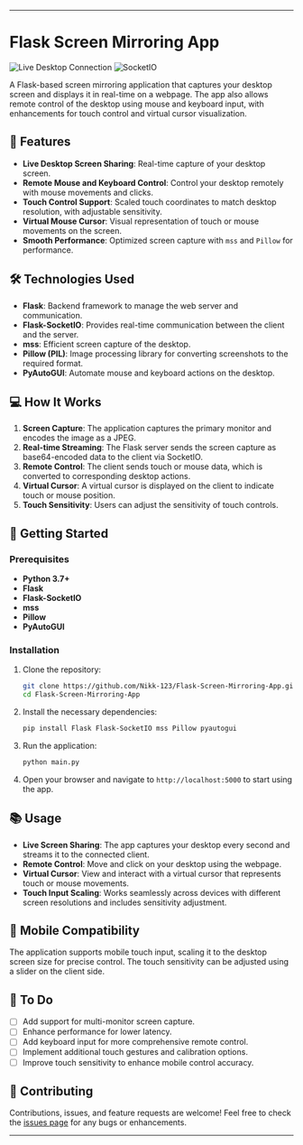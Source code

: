 
---

# Flask Screen Mirroring App

![Live Desktop Connection](https://img.shields.io/badge/Flask-v2.0-blue) ![SocketIO](https://img.shields.io/badge/SocketIO-v4.0-orange)

A Flask-based screen mirroring application that captures your desktop screen and displays it in real-time on a webpage. The app also allows remote control of the desktop using mouse and keyboard input, with enhancements for touch control and virtual cursor visualization.

## 🎉 Features
- **Live Desktop Screen Sharing**: Real-time capture of your desktop screen.
- **Remote Mouse and Keyboard Control**: Control your desktop remotely with mouse movements and clicks.
- **Touch Control Support**: Scaled touch coordinates to match desktop resolution, with adjustable sensitivity.
- **Virtual Mouse Cursor**: Visual representation of touch or mouse movements on the screen.
- **Smooth Performance**: Optimized screen capture with `mss` and `Pillow` for performance.

## 🛠️ Technologies Used
- **Flask**: Backend framework to manage the web server and communication.
- **Flask-SocketIO**: Provides real-time communication between the client and the server.
- **mss**: Efficient screen capture of the desktop.
- **Pillow (PIL)**: Image processing library for converting screenshots to the required format.
- **PyAutoGUI**: Automate mouse and keyboard actions on the desktop.

## 💻 How It Works
1. **Screen Capture**: The application captures the primary monitor and encodes the image as a JPEG.
2. **Real-time Streaming**: The Flask server sends the screen capture as base64-encoded data to the client via SocketIO.
3. **Remote Control**: The client sends touch or mouse data, which is converted to corresponding desktop actions.
4. **Virtual Cursor**: A virtual cursor is displayed on the client to indicate touch or mouse position.
5. **Touch Sensitivity**: Users can adjust the sensitivity of touch controls.

## 🚀 Getting Started

### Prerequisites
- **Python 3.7+**
- **Flask**
- **Flask-SocketIO**
- **mss**
- **Pillow**
- **PyAutoGUI**

### Installation

1. Clone the repository:

   ```bash
   git clone https://github.com/Nikk-123/Flask-Screen-Mirroring-App.git
   cd Flask-Screen-Mirroring-App
   ```

2. Install the necessary dependencies:

   ```bash
   pip install Flask Flask-SocketIO mss Pillow pyautogui
   ```

3. Run the application:

   ```bash
   python main.py
   ```

4. Open your browser and navigate to `http://localhost:5000` to start using the app.

## 📚 Usage

- **Live Screen Sharing**: The app captures your desktop every second and streams it to the connected client.
- **Remote Control**: Move and click on your desktop using the webpage.
- **Virtual Cursor**: View and interact with a virtual cursor that represents touch or mouse movements.
- **Touch Input Scaling**: Works seamlessly across devices with different screen resolutions and includes sensitivity adjustment.

## 📱 Mobile Compatibility

The application supports mobile touch input, scaling it to the desktop screen size for precise control. The touch sensitivity can be adjusted using a slider on the client side.

## 📝 To Do
- [ ] Add support for multi-monitor screen capture.
- [ ] Enhance performance for lower latency.
- [ ] Add keyboard input for more comprehensive remote control.
- [ ] Implement additional touch gestures and calibration options.
- [ ] Improve touch sensitivity to enhance mobile control accuracy.

## 🤝 Contributing

Contributions, issues, and feature requests are welcome! Feel free to check the [issues page](https://github.com/Nikk-123/Flask-Screen-Mirroring-App/issues) for any bugs or enhancements.

---
